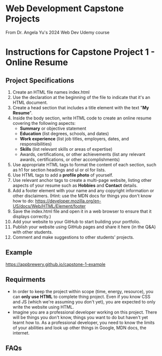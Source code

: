 # Web Development Capstone Projects
From Dr. Angela Yu's 2024 Web Dev Udemy course



# Instructions for Capstone Project 1 - Online Resume

## Project Specifications
1. Create an HTML file names index.html
2. Use the <!DOCTYPE html> declaration at the beginning of the file to indicate that it's an HTML document.
3. Create a head section that includes a title element with the text "**My Resume**".
4. Inside the body section, write HTML code to create an online resume covering the following aspects:
    + **Summary** or objective statement
    + **Education** (list degrees, schools, and dates)
    + **Work experience** (list job titles, employers, dates, and responsibilities)
    + **Skills** (list relevant skills or areas of expertise)
    + Awards, certifications, or other achievements (list any relevant awards, certifications, or other accomplishments)
5. Use appropriate HTML tags to format the content of each section, such as h1 for section headings and ul or ol for lists.
6. Use HTML tags to add a **profile photo** of yourself.
7. Use relevant anchor tags to create a multi-page website, listing other aspects of your resume such as **Hobbies** and **Contact** details.
8. Add a footer element with your name and any copyright information or other disclaimers. (Hint: use the MDN docs for things you don't know how to do: https://developer.mozilla.org/en-US/docs/Web/HTML/Element/footer
9. Save the index.html file and open it in a web browser to ensure that it displays correctly.)
10. Add your website to your GitHub to start building your portfolio.
11. Publish your website using GitHub pages and share it here (in the Q&A) with other students.
12. Comment and make suggestions to other students' projects.

## Example
https://appbrewery.github.io/capstone-1-example


## Requirments
- In order to keep the project within scope (time, energy, resource), you can **only use HTML** to complete thing project. Even if you know CSS and JS (which we're assuming you don't yet), you are expected to only write the website using HTML.
- Imagine you are a professional developer working on this project. There will be things you don't know, things you want to do but haven't yet learnt how to. As a professional developer, you need to know the limits of your abilities and look up other things in Google, MDN docs, the internet.


## FAQs
